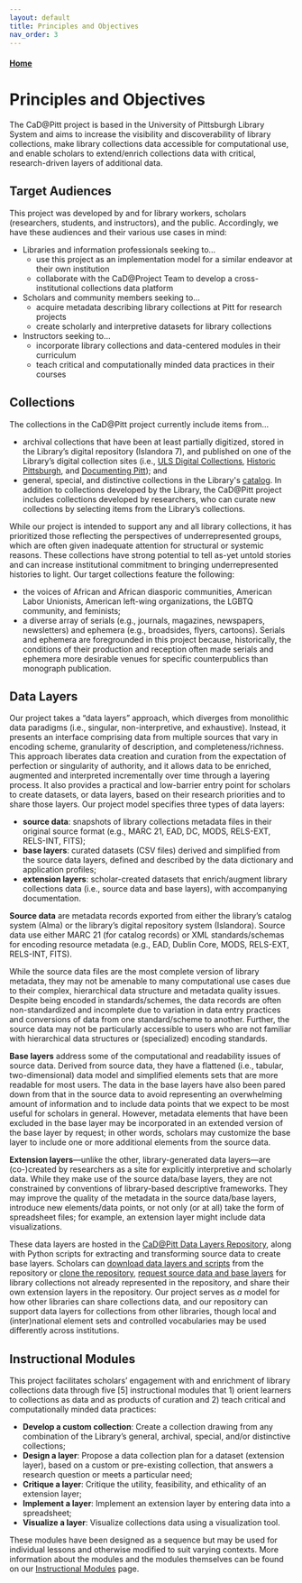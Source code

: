 ```yaml
---
layout: default
title: Principles and Objectives
nav_order: 3
---
```


#### [Home](http://cadatpitt.github.io)
# Principles and Objectives

The CaD@Pitt project is based in the University of Pittsburgh Library System and aims to increase the visibility and discoverability of library collections, make library collections data accessible for computational use, and enable scholars to extend/enrich collections data with critical, research-driven layers of additional data.

## Target Audiences

This project was developed by and for library workers, scholars (researchers, students, and instructors), and the public. Accordingly, we have these audiences and their various use cases in mind:
- Libraries and information professionals seeking to…  
  - use this project as an implementation model for a similar endeavor at their own institution
  - collaborate with the CaD@Project Team to develop a cross-institutional collections data platform
- Scholars and community members seeking to...
  - acquire metadata describing library collections at Pitt for research projects
  - create scholarly and interpretive datasets for library collections
- Instructors seeking to…
  - incorporate library collections and data-centered modules in their curriculum
  - teach critical and computationally minded data practices in their courses

## Collections

The collections in the CaD@Pitt project currently include items from...
- archival collections that have been at least partially digitized, stored in the Library’s digital repository (Islandora 7), and published on one of the Library’s digital collection sites (i.e., [ULS Digital Collections](https://digital.library.pitt.edu/), [Historic Pittsburgh](http://historicpittsburgh.org/), and [Documenting Pitt](https://documenting.pitt.edu/)); and
- general, special, and distinctive collections in the Library's [catalog](https://pitt.primo.exlibrisgroup.com/discovery/search?vid=01PITT_INST:01PITT_INST&lang=en).
In addition to collections developed by the Library, the CaD@Pitt project includes collections developed by researchers, who can curate new collections by selecting items from the Library’s collections.

While our project is intended to support any and all library collections, it has prioritized those reflecting the perspectives of underrepresented groups,  which are often given inadequate attention for structural or systemic reasons. These collections have strong potential to tell as-yet untold stories and can increase institutional commitment to bringing underrepresented histories to light. Our target collections feature the following:
- the voices of African and African diasporic communities, American Labor Unionists, American left-wing organizations, the LGBTQ community, and feminists;
- a diverse array of serials (e.g., journals, magazines, newspapers, newsletters) and ephemera (e.g., broadsides, flyers, cartoons).
Serials and ephemera are foregrounded in this project because, historically, the conditions of their production and reception often made serials and ephemera more desirable venues for specific counterpublics than monograph publication.

<!--A list of collections for which the CaD@Pitt repository contains datasets can be viewed here. This list continues to grow as scholars request access to data for existing library collections or develop their own collections.-->

## Data Layers

Our project takes a “data layers” approach, which diverges from monolithic data paradigms (i.e.,  singular, non-interpretive, and exhaustive). Instead, it presents an interface comprising data from multiple sources that vary in encoding scheme, granularity of description, and completeness/richness. This approach liberates data creation and curation from the expectation of perfection or singularity of authority, and it allows data to be enriched, augmented and interpreted incrementally over time through a layering process. It also provides a practical and low-barrier entry point for scholars to create datasets, or data layers, based on their research priorities and to share those layers. Our project model specifies three types of data layers:
- **source data**: snapshots of library collections metadata files in their original source format (e.g., MARC 21, EAD, DC, MODS, RELS-EXT, RELS-INT, FITS);
- **base layers**: curated datasets (CSV files) derived and simplified from the source data layers, defined and described by the data dictionary and application profiles;
- **extension layers**: scholar-created datasets that enrich/augment library collections data (i.e., source data and base layers), with accompanying documentation.

**Source data** are metadata records exported from either the library’s catalog system (Alma) or the library’s digital repository system (Islandora). Source data use either MARC 21 (for catalog records) or XML standards/schemas for encoding resource metadata (e.g., EAD, Dublin Core, MODS, RELS-EXT, RELS-INT, FITS).

While the source data files are the most complete version of library metadata, they may not be amenable to many computational use cases due to their complex, hierarchical data structure and metadata quality issues. Despite being encoded in standards/schemes, the data records are often non-standardized and incomplete due to variation in data entry practices and conversions of data from one standard/scheme to another. Further, the source data may not be particularly accessible to users who are not familiar with hierarchical data structures or (specialized) encoding standards.

**Base layers** address some of the computational and readability issues of source data. Derived from source data, they have a flattened (i.e., tabular, two-dimensional) data model and simplified elements sets that are more readable for most users. The data in the base layers have also been pared down from that in the source data to avoid representing an overwhelming amount of information and to include data points that we expect to be most useful for scholars in general. However, metadata elements that have been excluded in the base layer may be incorporated in an extended version of the base layer by request; in other words, scholars may customize the base layer to include one or more additional elements from the source data.   

**Extension layers**—unlike the other, library-generated data layers—are (co-)created by researchers as a site for explicitly interpretive and scholarly data. While they make use of the source data/base layers, they are not constrained by conventions of library-based descriptive frameworks. They may improve the quality of the metadata in the source data/base layers, introduce new elements/data points, or not only (or at all) take the form of spreadsheet files; for example, an extension layer might include data visualizations.  

These data layers are hosted in the [CaD@Pitt Data Layers Repository](https://github.com/CaDatPitt/data-layers), along with Python scripts for extracting and transforming source data to create base layers. Scholars can [download data layers and scripts](03-using-the-repository.md#download-the-repository-contents) from the repository or [clone the repository](03-using-the-repository.md#clone-the-repository), [request source data and base layers](05-data-extraction-and-transformation-workflow.md) for library collections not already represented in the repository, and share their own extension layers in the repository. Our project serves as _a_ model for how other libraries can share collections data, and our repository can support data layers for collections from other libraries, though local and (inter)national element sets and controlled vocabularies may be used differently across institutions.

## Instructional Modules

This project facilitates scholars’ engagement with and enrichment of library collections data through five [5] instructional modules that 1) orient learners to collections as data and as products of curation and 2) teach critical and computationally minded data practices:
- **Develop a custom collection**: Create a collection drawing from any combination of the Library’s general, archival, special, and/or distinctive collections;
- **Design a layer**: Propose a data collection plan for a dataset (extension layer), based on a custom or pre-existing collection, that answers a research question or meets a particular need;
- **Critique a layer**: Critique the utility, feasibility, and ethicality of an extension layer;
- **Implement a layer**: Implement an extension layer by entering data into a spreadsheet;
- **Visualize a layer**: Visualize collections data using a visualization tool.

These modules have been designed as a sequence but may be used for individual lessons and otherwise modified to suit varying contexts. More information about the modules and the modules themselves can be found on our [Instructional Modules](https://cadatpitt.github.io/modules/) page.
